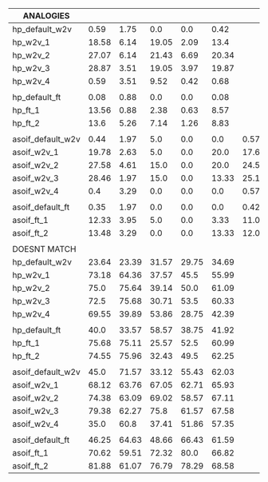 | ANALOGIES                       |         |        |         |        |          |          | 
|---------------------------------|---------|--------|---------|--------|----------|----------| 
| hp_default_w2v                  |  0.59   |  1.75  |  0.0    |  0.0   |  0.42    |          | 
| hp_w2v_1                        |  18.58  |  6.14  |  19.05  |  2.09  |  13.4    |          | 
| hp_w2v_2                        |  27.07  |  6.14  |  21.43  |  6.69  |  20.34   |          | 
| hp_w2v_3                        |  28.87  |  3.51  |  19.05  |  3.97  |  19.87   |          | 
| hp_w2v_4                        |  0.59   |  3.51  |  9.52   |  0.42  |  0.68    |          | 
|                                 |         |        |         |        |          |          | 
| hp_default_ft                   |  0.08   |  0.88  |  0.0    |  0.0   |  0.08    |          | 
| hp_ft_1                         |  13.56  |  0.88  |  2.38   |  0.63  |  8.57    |          | 
| hp_ft_2                         |  13.6   |  5.26  |  7.14   |  1.26  |  8.83    |          | 
|                                 |         |        |         |        |          |          | 
| asoif_default_w2v               |  0.44   |  1.97  |  5.0    |  0.0   |  0.0     |  0.57    | 
| asoif_w2v_1                     |  19.78  |  2.63  |  5.0    |  0.0   |  20.0    |  17.61   | 
| asoif_w2v_2                     |  27.58  |  4.61  |  15.0   |  0.0   |  20.0    |  24.56   | 
| asoif_w2v_3                     |  28.46  |  1.97  |  15.0   |  0.0   |  13.33   |  25.1    | 
| asoif_w2v_4                     |  0.4    |  3.29  |  0.0    |  0.0   |  0.0     |  0.57    | 
|                                 |         |        |         |        |          |          | 
| asoif_default_ft                |  0.35   |  1.97  |  0.0    |  0.0   |  0.0     |  0.42    | 
| asoif_ft_1                      |  12.33  |  3.95  |  5.0    |  0.0   |  3.33    |  11.04   | 
| asoif_ft_2                      |  13.48  |  3.29  |  0.0    |  0.0   |  13.33   |  12.07   | 
|                                 |         |         |         |         |          | 
| DOESNT MATCH                    |         |         |         |         |          | 
| hp_default_w2v                  |  23.64  |  23.39  |  31.57  |  29.75  |  34.69   | 
| hp_w2v_1                        |  73.18  |  64.36  |  37.57  |  45.5   |  55.99   | 
| hp_w2v_2                        |  75.0   |  75.64  |  39.14  |  50.0   |  61.09   | 
| hp_w2v_3                        |  72.5   |  75.68  |  30.71  |  53.5   |  60.33   | 
| hp_w2v_4                        |  69.55  |  39.89  |  53.86  |  28.75  |  42.39   | 
|                                 |         |         |         |         |          | 
| hp_default_ft                   |  40.0   |  33.57  |  58.57  |  38.75  |  41.92   | 
| hp_ft_1                         |  75.68  |  75.11  |  25.57  |  52.5   |  60.99   | 
| hp_ft_2                         |  74.55  |  75.96  |  32.43  |  49.5   |  62.25   | 
|                                 |         |         |         |         |          | 
| asoif_default_w2v               |  45.0   |  71.57  |  33.12  |  55.43  |  62.03   | 
| asoif_w2v_1                     |  68.12  |  63.76  |  67.05  |  62.71  |  65.93   | 
| asoif_w2v_2                     |  74.38  |  63.09  |  69.02  |  58.57  |  67.11   | 
| asoif_w2v_3                     |  79.38  |  62.27  |  75.8   |  61.57  |  67.58   | 
| asoif_w2v_4                     |  35.0   |  60.8   |  37.41  |  51.86  |  57.35   | 
|                                 |         |         |         |         |          | 
| asoif_default_ft                |  46.25  |  64.63  |  48.66  |  66.43  |  61.59   | 
| asoif_ft_1                      |  70.62  |  59.51  |  72.32  |  80.0   |  66.82   | 
| asoif_ft_2                      |  81.88  |  61.07  |  76.79  |  78.29  |  68.58   | 

